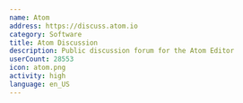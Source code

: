 ```yaml
---
name: Atom
address: https://discuss.atom.io
category: Software
title: Atom Discussion
description: Public discussion forum for the Atom Editor
userCount: 28553
icon: atom.png
activity: high
language: en_US
---
```

